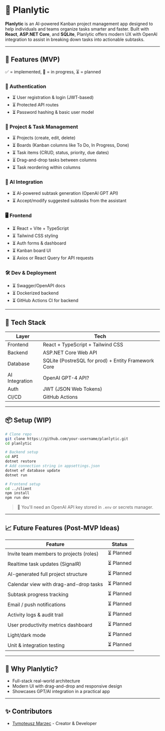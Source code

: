 # 🧠 Planlytic

**Planlytic** is an AI-powered Kanban project management app designed to help individuals and teams organize tasks smarter and faster. Built with **React**, **ASP.NET Core**, and **SQLite**, Planlytic offers modern UX with OpenAI integration to assist in breaking down tasks into actionable subtasks.

---

## 🚀 Features (MVP)

✅ = implemented, 🔄 = in progress, ⏳ = planned

### 🔐 Authentication
- ⏳ User registration & login (JWT-based)
- ⏳ Protected API routes
- ⏳ Password hashing & basic user model

### 📁 Project & Task Management
- ⏳ Projects (create, edit, delete)
- ⏳ Boards (Kanban columns like To Do, In Progress, Done)
- ⏳ Task items (CRUD, status, priority, due dates)
- ⏳ Drag-and-drop tasks between columns
- ⏳ Task reordering within columns

### 🤖 AI Integration
- ⏳ AI-powered subtask generation (OpenAI GPT API)
- ⏳ Accept/modify suggested subtasks from the assistant

### 🖥 Frontend
- ⏳ React + Vite + TypeScript
- ⏳ Tailwind CSS styling
- ⏳ Auth forms & dashboard
- ⏳ Kanban board UI
- ⏳ Axios or React Query for API requests

### 🛠 Dev & Deployment
- ⏳ Swagger/OpenAPI docs
- ⏳ Dockerized backend
- ⏳ GitHub Actions CI for backend

---

## 🧰 Tech Stack

| Layer            | Tech                                      |
|------------------|--------------------------------------------|
| Frontend         | React + TypeScript + Tailwind CSS          |
| Backend          | ASP.NET Core Web API                       |
| Database         | SQLite (PostreSQL for prod) + Entity Framework Core         |
| AI Integration   | OpenAI GPT-4 API?                           |
| Auth             | JWT (JSON Web Tokens)                      |
| CI/CD            | GitHub Actions                             |

---

## 📦 Setup (WIP)

```bash
# Clone repo
git clone https://github.com/your-username/planlytic.git
cd planlytic

# Backend setup
cd API
dotnet restore
# Add connection string in appsettings.json
dotnet ef database update
dotnet run

# Frontend setup
cd ../client
npm install
npm run dev
```

> 🔑 You'll need an OpenAI API key stored in `.env` or secrets manager.

---

## 📈 Future Features (Post-MVP Ideas)

| Feature                                    | Status     |
|--------------------------------------------|------------|
| Invite team members to projects (roles)     | ⏳ Planned |
| Realtime task updates (SignalR)             | ⏳ Planned |
| AI-generated full project structure         | ⏳ Planned |
| Calendar view with drag-and-drop tasks      | ⏳ Planned |
| Subtask progress tracking                   | ⏳ Planned |
| Email / push notifications                  | ⏳ Planned |
| Activity logs & audit trail                 | ⏳ Planned |
| User productivity metrics dashboard         | ⏳ Planned |
| Light/dark mode                             | ⏳ Planned |
| Unit & integration testing                  | ⏳ Planned |

---

## 🧠 Why Planlytic?

- Full-stack real-world architecture
- Modern UI with drag-and-drop and responsive design
- Showcases GPT/AI integration in a practical app
---

## ✨ Contributors

- [Tymoteusz Marzec](https://github.com/InfoTCube) - Creator & Developer
